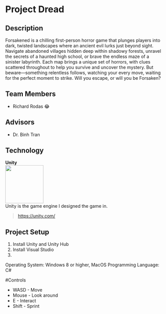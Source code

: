 # Project Dread

## Description
Forsakened is a chilling first-person horror game that plunges players into dark, twisted landscapes where an ancient evil lurks just beyond sight. Navigate abandoned villages hidden deep within shadowy forests, unravel the secrets of a haunted high school, or brave the endless maze of a sinister labyrinth. Each map brings a unique set of horrors, with clues scattered throughout to help you survive and uncover the mystery. But beware—something relentless follows, watching your every move, waiting for the perfect moment to strike. Will you escape, or will you be Forsaken?

##  Team Members
* Richard Rodas 😂

## Advisors
* Dr. Binh Tran

## Technology

**Unity** <br />
<img src="media/unity.png" width="120"> <br />
Unity is the game engine I designed the game in.
>https://unity.com/


## Project Setup
 1. Install Unity and Unity Hub
 2. Install Visual Studio 
 3. 
 Operating System: Windows 8 or higher, MacOS
 Programming Language: C#

#Controls
* WASD - Move
* Mouse - Look around
* E - Interact
* Shift - Sprint

